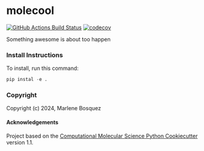 molecool
==============================
[//]: # (Badges)
[![GitHub Actions Build Status](https://github.com/REPLACE_WITH_OWNER_ACCOUNT/molecool/workflows/CI/badge.svg)](https://github.com/REPLACE_WITH_OWNER_ACCOUNT/molecool/actions?query=workflow%3ACI)
[![codecov](https://codecov.io/gh/REPLACE_WITH_OWNER_ACCOUNT/molecool/branch/main/graph/badge.svg)](https://codecov.io/gh/REPLACE_WITH_OWNER_ACCOUNT/molecool/branch/main)


Something awesome is about too happen

### Install Instructions

To install, run this command:

```python
pip instal -e .
```

### Copyright

Copyright (c) 2024, Marlene Bosquez


#### Acknowledgements
 
Project based on the 
[Computational Molecular Science Python Cookiecutter](https://github.com/molssi/cookiecutter-cms) version 1.1.
